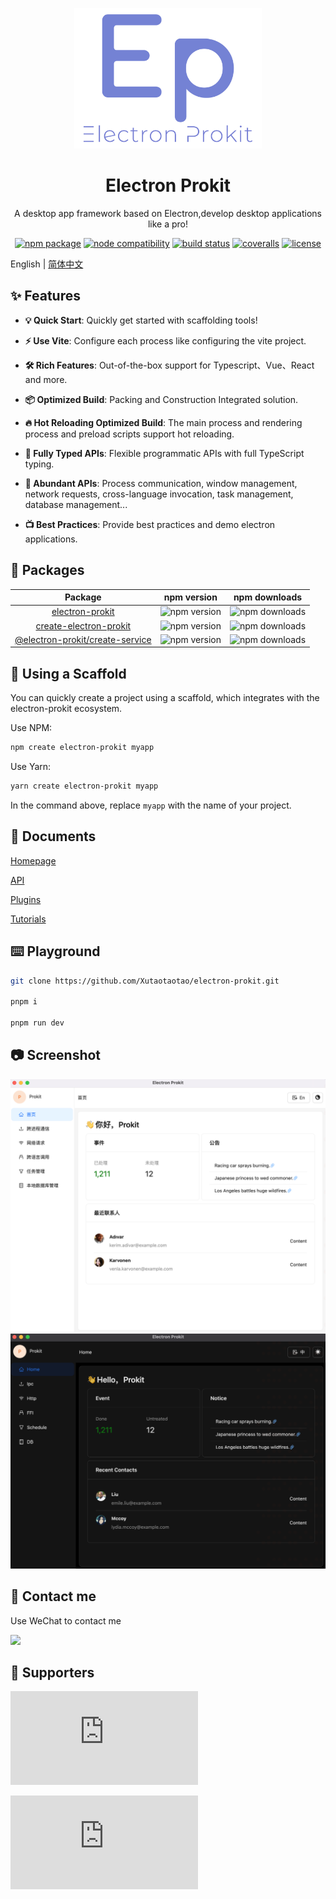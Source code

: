 <div align="center">
  <p align="center">
    <img style="width:300px" src="https://github.com/Xutaotaotao/electron-prokit/blob/main/docs/public/logo.svg" alt="logo">
  </p>
  <h1>Electron Prokit</h1>
  <p>A desktop app framework based on Electron,develop desktop applications like a pro! </p>

  <p align="center">
    <a href="https://npmjs.com/package/electron-prokit"><img src="https://img.shields.io/npm/v/electron-prokit.svg" alt="npm package"></a>
    <a href="https://nodejs.org/en/about/releases/"><img src="https://img.shields.io/node/v/electron-prokit.svg" alt="node compatibility"></a>
    <a href="https://github.com/Xutaotaotao/electron-prokit/actions/workflows/release.yml"><img src="https://github.com/Xutaotaotao/electron-prokit/actions/workflows/release.yml/badge.svg" alt="build status"></a>
    <a href="https://coveralls.io/github/Xutaotaotao/electron-prokit?branch=main"><img src="https://coveralls.io/repos/github/Xutaotaotao/electron-prokit/badge.svg?branch=main" alt="coveralls"></a>
    <a href="https://github.com/Xutaotaotao/electron-prokit/blob/main/LICENSE"><img src="https://img.shields.io/github/license/Xutaotaotao/electron-prokit?color=%232dce89&logo=github&style=flat-square" alt="license"></a>
    
  </p>

</div>

English | [简体中文](./README_ZH.md)

## ✨ Features

- **💡 Quick Start**: Quickly get started with scaffolding tools!

- **⚡️ Use Vite**: Configure each process like configuring the vite project.

- **🛠️ Rich Features**: Out-of-the-box support for Typescript、Vue、React and more.

- **📦 Optimized Build**: Packing and Construction Integrated solution.

- **🔥 Hot Reloading Optimized Build**: The main process and rendering process and preload scripts support hot reloading.

- **🔑 Fully Typed APIs**: Flexible programmatic APIs with full TypeScript typing.

- **🎨 Abundant APIs**: Process communication, window management, network requests, cross-language invocation, task management, database management...

- **📺 Best Practices**: Provide best practices and demo electron applications.

## 👜 Packages

|                          Package                           |                                 npm version                                  |                                  npm downloads                                  |
| :--------------------------------------------------------: | :--------------------------------------------------------------------------: | :-----------------------------------------------------------------------------: |
|        [electron-prokit](packages/electron-prokit)         |         ![npm version](https://img.shields.io/npm/v/electron-prokit)         |         ![npm downloads](https://img.shields.io/npm/dt/electron-prokit)         |
| [create-electron-prokit](packages/create-electron-prokit)  |     ![npm version](https://img.shields.io/npm/v/create-electron-prokit)      |     ![npm downloads](https://img.shields.io/npm/dt/create-electron-prokit)      |
| [@electron-prokit/create-service](packages/create-service) | ![npm version](https://img.shields.io/npm/v/@electron-prokit/create-service) | ![npm downloads](https://img.shields.io/npm/dt/@electron-prokit/create-service) |

## 🔧 Using a Scaffold

You can quickly create a project using a scaffold, which integrates with the electron-prokit ecosystem.

Use NPM:

```bash
npm create electron-prokit myapp
```

Use Yarn:

```bash
yarn create electron-prokit myapp
```

In the command above, replace `myapp` with the name of your project.

## 📖 Documents

<a href="https://xutaotaotao.github.io/electron-prokit" target="_blank">Homepage</a>

<a href="https://xutaotaotao.github.io/electron-prokit/api" target="_blank">API</a>

<a href="https://xutaotaotao.github.io/electron-prokit/plugin" target="_blank">Plugins</a>

<a href="https://xutaotaotao.github.io/electron-prokit/tutorials" target="_blank">Tutorials</a>

## ⌨️ Playground

```bash
git clone https://github.com/Xutaotaotao/electron-prokit.git

pnpm i

pnpm run dev

```

## 📷 Screenshot

<img src="https://github.com/Xutaotaotao/cloud_img/blob/master/ep-light.png" alt="light">

<img src="https://github.com/Xutaotaotao/cloud_img/blob/master/ep-dark.png" alt="dark">

## 📱 Contact me

Use WeChat to contact me

<img src="https://xutaotaotao.github.io/wx_qr.jpg" />

## 👥 Supporters

[![Stargazers repo roster for electron-prokit](https://bytecrank.com/nastyox/reporoster/php/stargazersSVG.php?user=Xutaotaotao&repo=electron-prokit)](https://github.com/Xutaotaotao/electron-prokit/stargazers)

[![Forkers repo roster for @Xutaotaotao/electron-prokit](https://bytecrank.com/nastyox/reporoster/php/forkersSVG.php?user=Xutaotaotao&repo=electron-prokit)](https://github.com/Xutaotaotao/electron-prokit/network/members)